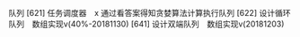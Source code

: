 队列
[621] 任务调度器　x
    通过看答案得知贪婪算法计算执行队列
[622] 设计循环队列　数组实现v(40%-20181130)
[641] 设计双端队列　数组实现v(20181203)